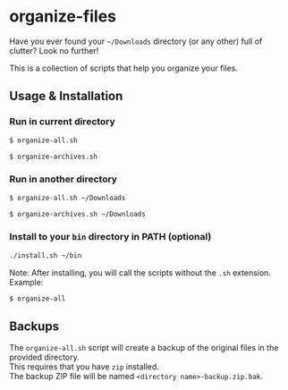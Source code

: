 # organize-files

Have you ever found your `~/Downloads` directory (or any other) full of clutter?
Look no further!

This is a collection of scripts that help you organize your files.

## Usage & Installation

### Run in current directory

```bash
$ organize-all.sh
```

```bash
$ organize-archives.sh
```

### Run in another directory

```bash
$ organize-all.sh ~/Downloads
```

```bash
$ organize-archives.sh ~/Downloads
```

### Install to your `bin` directory in PATH (optional)

```bash
./install.sh ~/bin
```

Note: After installing, you will call the scripts without the `.sh` extension.
Example:
    
```bash
$ organize-all
```

## Backups

The `organize-all.sh` script will create a backup of the original files in the provided directory.  
This requires that you have `zip` installed.  
The backup ZIP file will be named `<directory name>-backup.zip.bak`.